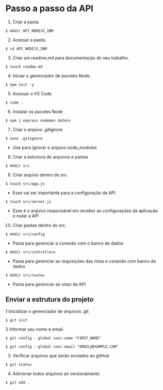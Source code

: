 # Passo a passo da API

1. Criar a pasta.

```
$ mkdir API_NODEJS_2BM
```

2. Acessar a pasta.

```
$ cd API_NODEJS_2BM
```

3. Criar um readme.md para documentação do seu trabalho.

```
$ touch readme.md
```

4. Iniciar o gerenciador de pacotes Node.

```
$ npm init -y
```

5. Acessar o VS Code

```
$ code .
```

6. Instalar os pacotes Node

```
$ npm i express nodemon dotenv
```

7. Criar o arquivo .gitignore

```
$ nano .gitignore
```
* Use para ignorar o arquivo node_modules

8. Criar a estrutura de arquivos e pastas

```
$ mkdir src
```

9. Criar arquivo dentro do src.

```
$ touch src/app.js
```

* Esse vai ser importante para a configuração da API.

```
$ touch src/server.js
```

* Esse é o arquivo responsável em receber as configurações da aplicação e rodar a API

10. Criar pastas dentro do src.

```
$ mkdir src/config
```

* Pasta para gerenciar a conexão com o banco de dados

```
$ mkdir src/controllers
```

* Pasta para gerenciar as requisições das rotas e conexão com banco de dados

```
$ mkdir src/routes
```

* Pasta para gerenciar as rotas da API

## Enviar a estrutura do projeto 

1 Inicializar o gerenciador de arquivos .git

```
$ git init
```

2 Informar seu nome e email.

```
$ git config --global user.name "FIRST_NAME"
```

```
$ git config --global user.email "EMAIL@EXAMPLE.COM"
```

3. Verificar arquivos que serão enviados ao gitHub

```
$ git status
```

4. Adicionar todos arquivos ao versionamento

```
$ git add .
```

